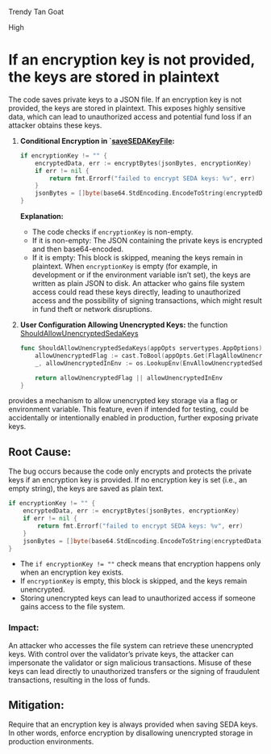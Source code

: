 Trendy Tan Goat

High

# If an encryption key is not provided, the keys are stored in plaintext

The code saves private keys to a JSON file. If an encryption key is not provided, the keys are stored in plaintext. This exposes highly sensitive data, which can lead to unauthorized access and potential fund loss if an attacker obtains these keys.
1. **Conditional Encryption in `[saveSEDAKeyFile](https://github.com/sherlock-audit/2024-12-seda-protocol/blob/main/seda-chain/app/utils/seda_keys.go#L166-L172):**

   ```go
   if encryptionKey != "" {
       encryptedData, err := encryptBytes(jsonBytes, encryptionKey)
       if err != nil {
           return fmt.Errorf("failed to encrypt SEDA keys: %v", err)
       }
       jsonBytes = []byte(base64.StdEncoding.EncodeToString(encryptedData))
   }
   ```
   
   **Explanation:**  
   - The code checks if `encryptionKey` is non-empty.  
   - If it is non-empty: The JSON containing the private keys is encrypted and then base64-encoded.  
   - If it is empty: This block is skipped, meaning the keys remain in plaintext.
When `encryptionKey` is empty (for example, in development or if the environment variable isn’t set), the keys are written as plain JSON to disk. An attacker who gains file system access could read these keys directly, leading to unauthorized access and the possibility of signing transactions, which might result in fund theft or network disruptions.
2. **User Configuration Allowing Unencrypted Keys:**
the function [ShouldAllowUnencryptedSedaKeys](https://github.com/sherlock-audit/2024-12-seda-protocol/blob/main/seda-chain/app/utils/seda_keys.go#L36-L41)
   ```go
   func ShouldAllowUnencryptedSedaKeys(appOpts servertypes.AppOptions) bool {
       allowUnencryptedFlag := cast.ToBool(appOpts.Get(FlagAllowUnencryptedSedaKeys))
       _, allowUnencryptedInEnv := os.LookupEnv(EnvAllowUnencryptedSedaKeys)
   
       return allowUnencryptedFlag || allowUnencryptedInEnv
   }
   ```
provides a mechanism to allow unencrypted key storage via a flag or environment variable. This feature, even if intended for testing, could be accidentally or intentionally enabled in production, further exposing private keys.

## Root Cause:  
The bug occurs because the code only encrypts and protects the private keys if an encryption key is provided. If no encryption key is set (i.e., an empty string), the keys are saved as plain text.
```go
if encryptionKey != "" {
    encryptedData, err := encryptBytes(jsonBytes, encryptionKey)
    if err != nil {
        return fmt.Errorf("failed to encrypt SEDA keys: %v", err)
    }
    jsonBytes = []byte(base64.StdEncoding.EncodeToString(encryptedData))
}
```
- The `if encryptionKey != ""` check means that encryption happens only when an encryption key exists.
- If `encryptionKey` is empty, this block is skipped, and the keys remain unencrypted.  
- Storing unencrypted keys can lead to unauthorized access if someone gains access to the file system.


### Impact:
  An attacker who accesses the file system can retrieve these unencrypted keys. With control over the validator’s private keys, the attacker can impersonate the validator or sign malicious transactions. Misuse of these keys can lead directly to unauthorized transfers or the signing of fraudulent transactions, resulting in the loss of funds.

## Mitigation:
Require that an encryption key is always provided when saving SEDA keys. In other words, enforce encryption by disallowing unencrypted storage in production environments.

